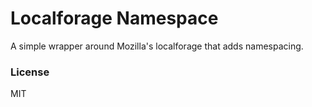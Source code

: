 # Localforage Namespace

A simple wrapper around Mozilla's localforage that adds namespacing.

### License
MIT
